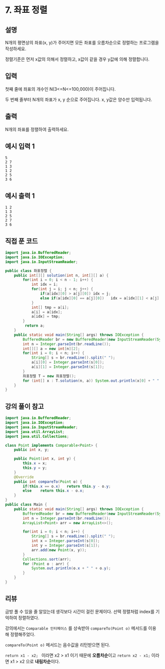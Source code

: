 # 7. 좌표 정렬

## 설명

N개의 평면상의 좌표(x, y)가 주어지면 모든 좌표를 오름차순으로 정렬하는 프로그램을 작성하세요.

정렬기준은 먼저 x값의 의해서 정렬하고, x값이 같을 경우 y값에 의해 정렬합니다.



## 입력

첫째 줄에 좌표의 개수인 N(3<=N<=100,000)이 주어집니다.

두 번째 줄부터 N개의 좌표가 x, y 순으로 주어집니다. x, y값은 양수만 입력됩니다.



## 출력

N개의 좌표를 정렬하여 출력하세요.



## 예시 입력 1 

```
5
2 7
1 3
1 2
2 5
3 6
```



## 예시 출력 1

```
1 2
1 3
2 5
2 7
3 6
```



## 직접 푼 코드

```java
import java.io.BufferedReader;
import java.io.IOException;
import java.io.InputStreamReader;

public class 좌표정렬 {
    public int[][] solution(int n, int[][] a) {
        for(int i = 0; i < n - 1; i++) {
            int idx = i;
            for(int j = i; j < n; j++) {
                if(a[idx][0] > a[j][0]) idx = j;
                else if(a[idx][0] == a[j][0])   idx = a[idx][1] < a[j][1] ? idx : j;
            }
            int[] tmp = a[i];
            a[i] = a[idx];
            a[idx] = tmp;
        }
         return a;
    }
    public static void main(String[] args) throws IOException {
        BufferedReader br = new BufferedReader(new InputStreamReader(System.in));
        int n = Integer.parseInt(br.readLine());
        int[][] a = new int[n][2];
        for(int i = 0; i < n; i++) {
            String[] s = br.readLine().split(" ");
            a[i][0] = Integer.parseInt(s[0]);
            a[i][1] = Integer.parseInt(s[1]);
        }
        좌표정렬 T = new 좌표정렬();
        for (int[] x : T.solution(n, a)) System.out.println(x[0] + " " + x[1]);
    }
}
```



## 강의 풀이 참고

```java
import java.io.BufferedReader;
import java.io.IOException;
import java.io.InputStreamReader;
import java.util.ArrayList;
import java.util.Collections;

class Point implements Comparable<Point> {
    public int x, y;

    public Point(int x, int y) {
        this.x = x;
        this.y = y;
    }
    @Override
    public int compareTo(Point o) {
        if(this.x == o.x)   return this.y - o.y;
        else    return this.x - o.x;
    }
}
public class Main {
    public static void main(String[] args) throws IOException {
        BufferedReader br = new BufferedReader(new InputStreamReader(System.in));
        int n = Integer.parseInt(br.readLine());
        ArrayList<Point> arr = new ArrayList<>();

        for(int i = 0; i < n; i++) {
            String[] s = br.readLine().split(" ");
            int x = Integer.parseInt(s[0]);
            int y = Integer.parseInt(s[1]);
            arr.add(new Point(x, y));
        }
        Collections.sort(arr);
        for (Point o : arr) {
            System.out.println(o.x + " " + o.y);
        }
    }
}
```



## 리뷰

금방 풀 수 있을 줄 알았는데 생각보다 시간이 걸린 문제이다. 선택 정렬처럼 index를 기억하여 정렬하였다.

강의에서는 `Comparable 인터페이스` 를 상속받아 `compareTo(Point o)`  메서드를 이용해 정렬해주었다.

`compareTo(Point o)` 메서드는 음수값을 리턴받으면 된다.

 `return x1 - x2; `  이라면 x2 > x1 이기 때문에 **오름차순**이고 `return x2 - x1;` 이라면 x1 > x2 으로 **내림차순**이다. 

